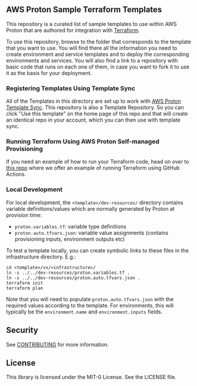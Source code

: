 ## AWS Proton Sample Terraform Templates

This repository is a curated list of sample templates to use within AWS Proton that are authored for integration with [Terraform](https://www.terraform.io/).

To use this repository, browse to the folder that corresponds to the template that you want to use. You will find there all the information you need to create environment and service templates and to deploy the corresponding environments and services. You will also find a link to a repository with basic code that runs on each one of them, in case you want to fork it to use it as the basis for your deployment.

### Registering Templates Using Template Sync
All of the Templates in this directory are set up to work with [AWS Proton Template Sync](https://docs.aws.amazon.com/proton/latest/adminguide/create-template-sync.html). This repository is also a Template Repository. So you can click "Use this template" on the home page of this repo and that will create an identical repo in your account, which you can then use with template sync.

### Running Terraform Using AWS Proton Self-managed Provisioning
If you need an example of how to run your Terraform code, head on over to [this repo](https://github.com/aws-samples/aws-proton-terraform-github-actions-sample) where we offer an example of running Terraform using GitHub Actions.

### Local Development

For local development, the `<template>/dev-resources/` directory contains variable definitions/values which are normally generated
by Proton at provision time:

- `proton.variables.tf`: variable type definitions
- `proton.auto.tfvars.json`: variable value assignments (contains provisioning inputs, environment outputs etc)

To test a template locally, you can create symbolic links to these files in the infrastructure directory. E.g.:

```
cd <template>/vx/<infrastructure>/
ln -s ../../dev-resources/proton.variables.tf .
ln -s ../../dev-resources/proton.auto.tfvars.json .
terraform init
terraform plan
```

Note that you will need to populate `proton.auto.tfvars.json` with the required values according to the template. For
environments, this will typically be the `environment.name` and `environment.inputs` fields.

## Security

See [CONTRIBUTING](CONTRIBUTING.md#security-issue-notifications) for more information.

## License

This library is licensed under the MIT-0 License. See the LICENSE file.

